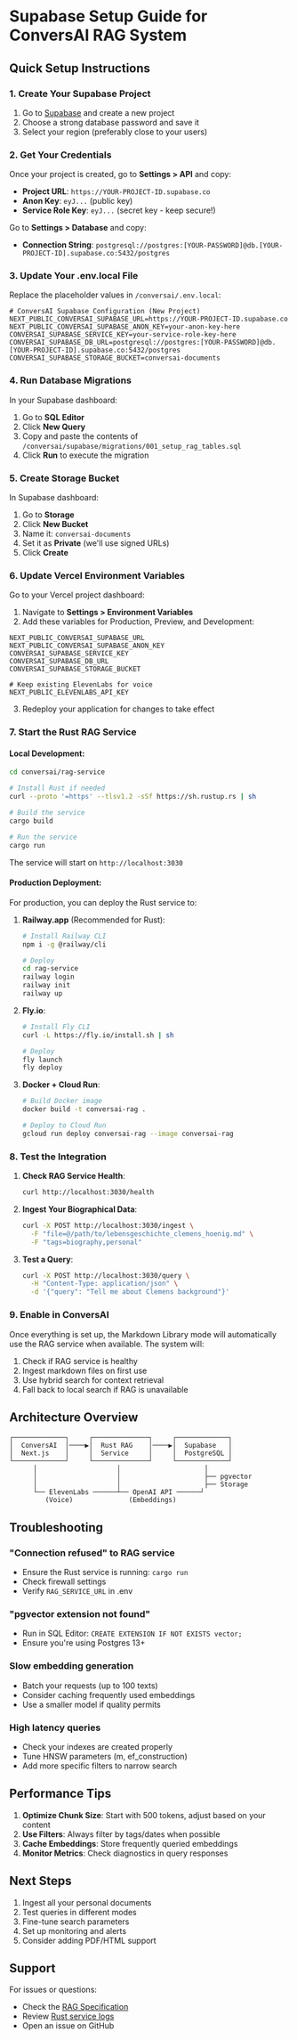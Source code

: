 # Supabase Setup Guide for ConversAI RAG System

## Quick Setup Instructions

### 1. Create Your Supabase Project

1. Go to [Supabase](https://supabase.com) and create a new project
2. Choose a strong database password and save it
3. Select your region (preferably close to your users)

### 2. Get Your Credentials

Once your project is created, go to **Settings > API** and copy:

- **Project URL**: `https://YOUR-PROJECT-ID.supabase.co`
- **Anon Key**: `eyJ...` (public key)
- **Service Role Key**: `eyJ...` (secret key - keep secure!)

Go to **Settings > Database** and copy:
- **Connection String**: `postgresql://postgres:[YOUR-PASSWORD]@db.[YOUR-PROJECT-ID].supabase.co:5432/postgres`

### 3. Update Your .env.local File

Replace the placeholder values in `/conversai/.env.local`:

```env
# ConversAI Supabase Configuration (New Project)
NEXT_PUBLIC_CONVERSAI_SUPABASE_URL=https://YOUR-PROJECT-ID.supabase.co
NEXT_PUBLIC_CONVERSAI_SUPABASE_ANON_KEY=your-anon-key-here
CONVERSAI_SUPABASE_SERVICE_KEY=your-service-role-key-here
CONVERSAI_SUPABASE_DB_URL=postgresql://postgres:[YOUR-PASSWORD]@db.[YOUR-PROJECT-ID].supabase.co:5432/postgres
CONVERSAI_SUPABASE_STORAGE_BUCKET=conversai-documents
```

### 4. Run Database Migrations

In your Supabase dashboard:

1. Go to **SQL Editor**
2. Click **New Query**
3. Copy and paste the contents of `/conversai/supabase/migrations/001_setup_rag_tables.sql`
4. Click **Run** to execute the migration

### 5. Create Storage Bucket

In Supabase dashboard:

1. Go to **Storage**
2. Click **New Bucket**
3. Name it: `conversai-documents`
4. Set it as **Private** (we'll use signed URLs)
5. Click **Create**

### 6. Update Vercel Environment Variables

Go to your Vercel project dashboard:

1. Navigate to **Settings > Environment Variables**
2. Add these variables for Production, Preview, and Development:

```
NEXT_PUBLIC_CONVERSAI_SUPABASE_URL
NEXT_PUBLIC_CONVERSAI_SUPABASE_ANON_KEY
CONVERSAI_SUPABASE_SERVICE_KEY
CONVERSAI_SUPABASE_DB_URL
CONVERSAI_SUPABASE_STORAGE_BUCKET

# Keep existing ElevenLabs for voice
NEXT_PUBLIC_ELEVENLABS_API_KEY
```

3. Redeploy your application for changes to take effect

### 7. Start the Rust RAG Service

#### Local Development:

```bash
cd conversai/rag-service

# Install Rust if needed
curl --proto '=https' --tlsv1.2 -sSf https://sh.rustup.rs | sh

# Build the service
cargo build

# Run the service
cargo run
```

The service will start on `http://localhost:3030`

#### Production Deployment:

For production, you can deploy the Rust service to:

1. **Railway.app** (Recommended for Rust):
   ```bash
   # Install Railway CLI
   npm i -g @railway/cli
   
   # Deploy
   cd rag-service
   railway login
   railway init
   railway up
   ```

2. **Fly.io**:
   ```bash
   # Install Fly CLI
   curl -L https://fly.io/install.sh | sh
   
   # Deploy
   fly launch
   fly deploy
   ```

3. **Docker + Cloud Run**:
   ```bash
   # Build Docker image
   docker build -t conversai-rag .
   
   # Deploy to Cloud Run
   gcloud run deploy conversai-rag --image conversai-rag
   ```

### 8. Test the Integration

1. **Check RAG Service Health**:
   ```bash
   curl http://localhost:3030/health
   ```

2. **Ingest Your Biographical Data**:
   ```bash
   curl -X POST http://localhost:3030/ingest \
     -F "file=@/path/to/lebensgeschichte_clemens_hoenig.md" \
     -F "tags=biography,personal"
   ```

3. **Test a Query**:
   ```bash
   curl -X POST http://localhost:3030/query \
     -H "Content-Type: application/json" \
     -d '{"query": "Tell me about Clemens background"}'
   ```

### 9. Enable in ConversAI

Once everything is set up, the Markdown Library mode will automatically use the RAG service when available. The system will:

1. Check if RAG service is healthy
2. Ingest markdown files on first use
3. Use hybrid search for context retrieval
4. Fall back to local search if RAG is unavailable

## Architecture Overview

```
┌─────────────┐     ┌──────────────┐     ┌─────────────┐
│  ConversAI  │────▶│  Rust RAG    │────▶│  Supabase   │
│  Next.js    │     │  Service     │     │  PostgreSQL │
└─────────────┘     └──────────────┘     └─────────────┘
      │                    │                     │
      │                    │                     ├── pgvector
      │                    │                     ├── Storage
      └── ElevenLabs ──────┴── OpenAI API ──────┘
         (Voice)              (Embeddings)
```

## Troubleshooting

### "Connection refused" to RAG service
- Ensure the Rust service is running: `cargo run`
- Check firewall settings
- Verify `RAG_SERVICE_URL` in .env

### "pgvector extension not found"
- Run in SQL Editor: `CREATE EXTENSION IF NOT EXISTS vector;`
- Ensure you're using Postgres 13+

### Slow embedding generation
- Batch your requests (up to 100 texts)
- Consider caching frequently used embeddings
- Use a smaller model if quality permits

### High latency queries
- Check your indexes are created properly
- Tune HNSW parameters (m, ef_construction)
- Add more specific filters to narrow search

## Performance Tips

1. **Optimize Chunk Size**: Start with 500 tokens, adjust based on your content
2. **Use Filters**: Always filter by tags/dates when possible
3. **Cache Embeddings**: Store frequently queried embeddings
4. **Monitor Metrics**: Check diagnostics in query responses

## Next Steps

1. Ingest all your personal documents
2. Test queries in different modes
3. Fine-tune search parameters
4. Set up monitoring and alerts
5. Consider adding PDF/HTML support

## Support

For issues or questions:
- Check the [RAG Specification](./RUST_RAG_SPECIFICATION.md)
- Review [Rust service logs](../rag-service/README.md)
- Open an issue on GitHub